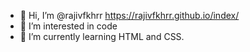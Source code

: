 - 👋 Hi, I’m @rajivfkhrr  https://rajivfkhrr.github.io/index/
- 👀 I’m interested in code
- 🌱 I’m currently learning HTML and CSS.

<!---
rajivfkhrr/rajivfkhrr is a ✨ special ✨ repository because its `README.md` (this file) appears on your GitHub profile.
You can click the Preview link to take a look at your changes.
--->
